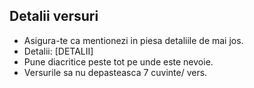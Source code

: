 ## Detalii versuri
- Asigura-te ca mentionezi in piesa detaliile de mai jos.
- Detalii: [DETALII]
- Pune diacritice peste tot pe unde este nevoie.
- ⁠Versurile sa nu depasteasca 7 cuvinte/ vers.
